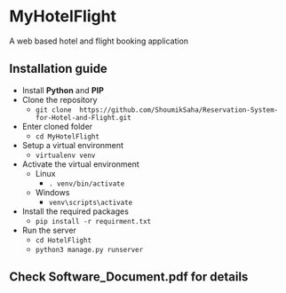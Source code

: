 # MyHotelFlight
A web based hotel and flight booking application

## Installation guide 
  * Install __Python__ and __PIP__
  * Clone the repository
    * ```git clone  https://github.com/ShoumikSaha/Reservation-System-for-Hotel-and-Flight.git```
  * Enter cloned folder
    * ```cd MyHotelFlight```
  * Setup a virtual environment
    * ```virtualenv venv```
  * Activate the virtual environment
    * Linux
      * ```. venv/bin/activate```
    * Windows
      * ```venv\scripts\activate``` 
  * Install the required packages
    * ```pip install -r requirment.txt```
  * Run the server
    * ```cd HotelFlight```
    * ```python3 manage.py runserver```
## Check __Software_Document.pdf__ for details
